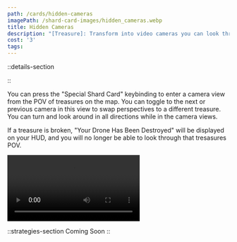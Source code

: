 ```yaml
---
path: /cards/hidden-cameras
imagePath: /shard-card-images/hidden_cameras.webp
title: Hidden Cameras
description: "[Treasure]: Transform into video cameras you can look through."
cost: '3'
tags:
---
```

::details-section

::
<p>You can press the "Special Shard Card" keybinding to enter a camera view from the POV of treasures on the map. You can toggle to the next or previous camera in this view to swap perspectives to a different treasure. You can turn and look around in all directions while in the camera views.</p>
<p class="mt-4">If a treasure is broken, "Your Drone Has Been Destroyed" will be displayed on your HUD, and you will no longer be able to look through that tresasures POV.</p>
<div class="w-[50rem] max-w-full mt-4"><video src="\shard-card-pages-content\hidden-cameras\hidden_cameras_demonstration.webm" controls class="max-w-full" /></div>

::strategies-section
Coming Soon
::